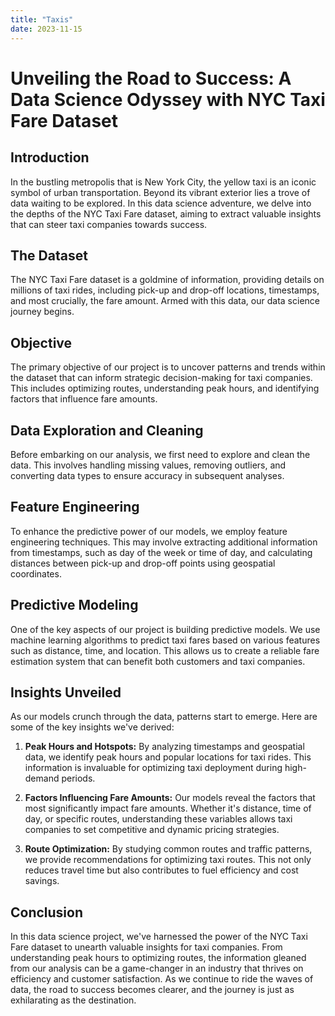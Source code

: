 ```yaml
---
title: "Taxis"
date: 2023-11-15
---
```


# Unveiling the Road to Success: A Data Science Odyssey with NYC Taxi Fare Dataset

## Introduction

In the bustling metropolis that is New York City, the yellow taxi is an iconic symbol of urban transportation. Beyond its vibrant exterior lies a trove of data waiting to be explored. In this data science adventure, we delve into the depths of the NYC Taxi Fare dataset, aiming to extract valuable insights that can steer taxi companies towards success.

## The Dataset

The NYC Taxi Fare dataset is a goldmine of information, providing details on millions of taxi rides, including pick-up and drop-off locations, timestamps, and most crucially, the fare amount. Armed with this data, our data science journey begins.

## Objective

The primary objective of our project is to uncover patterns and trends within the dataset that can inform strategic decision-making for taxi companies. This includes optimizing routes, understanding peak hours, and identifying factors that influence fare amounts.

## Data Exploration and Cleaning

Before embarking on our analysis, we first need to explore and clean the data. This involves handling missing values, removing outliers, and converting data types to ensure accuracy in subsequent analyses.

## Feature Engineering

To enhance the predictive power of our models, we employ feature engineering techniques. This may involve extracting additional information from timestamps, such as day of the week or time of day, and calculating distances between pick-up and drop-off points using geospatial coordinates.

## Predictive Modeling

One of the key aspects of our project is building predictive models. We use machine learning algorithms to predict taxi fares based on various features such as distance, time, and location. This allows us to create a reliable fare estimation system that can benefit both customers and taxi companies.

## Insights Unveiled

As our models crunch through the data, patterns start to emerge. Here are some of the key insights we've derived:

1. **Peak Hours and Hotspots:** By analyzing timestamps and geospatial data, we identify peak hours and popular locations for taxi rides. This information is invaluable for optimizing taxi deployment during high-demand periods.

2. **Factors Influencing Fare Amounts:** Our models reveal the factors that most significantly impact fare amounts. Whether it's distance, time of day, or specific routes, understanding these variables allows taxi companies to set competitive and dynamic pricing strategies.

3. **Route Optimization:** By studying common routes and traffic patterns, we provide recommendations for optimizing taxi routes. This not only reduces travel time but also contributes to fuel efficiency and cost savings.

## Conclusion

In this data science project, we've harnessed the power of the NYC Taxi Fare dataset to unearth valuable insights for taxi companies. From understanding peak hours to optimizing routes, the information gleaned from our analysis can be a game-changer in an industry that thrives on efficiency and customer satisfaction. As we continue to ride the waves of data, the road to success becomes clearer, and the journey is just as exhilarating as the destination.
